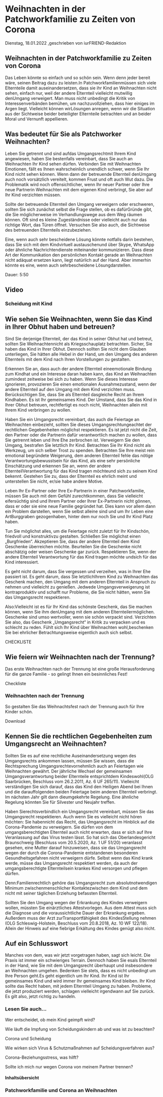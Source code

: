 # Weihnachten in der Patchworkfamilie zu Zeiten von Corona

Dienstag, 18.01.2022 ,geschrieben von iurFRIEND-Redaktion

## Weihnachten in der Patchworkfamilie zu Zeiten von Corona

Das Leben könnte so einfach und so schön sein. Wenn denn jeder bereit wäre, seinen Beitrag dazu zu leisten.In Patchworkfamilienmüssen sich viele Elternteile damit auseinandersetzen, dass sie ihr Kind an Weihnachten nicht sehen, einfach nur, weil der andere Elternteil vielleicht mutwillig denUmgang verweigert. Man muss nicht unbedingt die Kritik von Interessenverbänden bemühen, um nachzuvollziehen, dass hier einiges im Argen liegt. Vielleicht können wirLösungen anregen, wenn wir die Situation aus der Sichtweise beider beteiligter Elternteile betrachten und an beider Moral und Vernunft appellieren.

## Was bedeutet für Sie als Patchworker Weihnachten?

Leben Sie getrennt und sind aufdas Umgangsrechtmit Ihrem Kind angewiesen, haben Sie bestenfalls vereinbart, dass Sie auch an Weihnachten Ihr Kind sehen dürfen. Verbinden Sie mit Weihnachten Emotionen, fällt es Ihnen wahrscheinlich unendlich schwer, wenn Sie Ihr Kind nicht sehen können. Wenn dann der betreuende Elternteil denUmgang auch noch vorsätzlich vereitelt, kommen Frust und oft auch Wut dazu. Die Problematik wird noch offensichtlicher, wenn Ihr neuer Partner oder Ihre neue Partnerin Weihnachten mit dem eigenen Kind verbringt, Sie aber auf Ihr Kind verzichten müssen.

Sollte der betreuende Elternteil den Umgang verweigern oder erschweren, sollten Sie sich zunächst selbst die Frage stellen, ob es dafürGründe gibt, die Sie möglicherweise im Verhandlungswege aus dem Weg räumen können. Oft sind es kleine Zugeständnisse oder vielleicht auch nur das richtige Wort, das Türen öffnet. Versuchen Sie also auch, die Sichtweise des betreuenden Elternteils einzubeziehen.

Eine, wenn auch sehr bescheidene Lösung könnte notfalls darin bestehen, dass Sie sich mit dem Kindvirtuell austauschenund über Skype, WhatsApp oder ähnliche Nachrichtendienste miteinander kommunizieren. Dass diese Art der Kommunikation den persönlichen Kontakt gerade an Weihnachten nicht adäquat ersetzen kann, liegt natürlich auf der Hand. Aber immerhin könnte es eine, wenn auch sehrbescheidene Lösungdarstellen.

Dauer: 5:50

## Video

### Scheidung mit Kind

## Wie sehen Sie Weihnachten, wenn Sie das Kind in Ihrer Obhut haben und betreuen?

Sind Sie derjenige Elternteil, der das Kind in seiner Obhut hat und betreut, sollten Sie Weihnachtennicht als Kriegsschauplatz betrachten. Sicher, Sie haben das Kind in Ihrer Obhut. Dennoch sollten Sie nicht dem Glauben unterliegen, Sie hätten alle Hebel in der Hand, um den Umgang des anderen Elternteils mit dem Kind nach Ihren Vorstellungen zu gestalten.

Erkennen Sie an, dass auch der andere Elternteil eineemotionale Bindung zum Kindhat und ein Interesse daran haben kann, das Kind an Weihnachten zumindest zeitweise bei sich zu haben. Wenn Sie dieses Interesse ignorieren, provozieren Sie einen emotionalen Ausnahmezustand, wenn der andere Elternteil auf den Umgang mit dem Kind verzichten muss. Berücksichtigen Sie, dass Sie als Elternteil dasgleiche Recht an Ihrem Kindhaben. Es ist Ihr gemeinsames Kind. Der Umstand, dass Sie das Kind in Ihrer Obhut betreuen, rechtfertigt es noch nicht, Weihnachten allein mit Ihrem Kind verbringen zu wollen.

Haben Sie ein Umgangsrecht vereinbart, das auch die Feiertage an Weihnachten einbezieht, sollten Sie dieses Umgangsrechtungeachtet der rechtlichen Gegebenheiten möglichst respektieren. Es ist jetzt nicht die Zeit, den Partner oder die Partnerin dafür verantwortlich machen zu wollen, dass Sie getrennt leben und Ihre Ehe zerbrochen ist. Verweigern Sie den Umgang, bestrafen Sie letztlich Ihr Kind. Betrachten Sie Ihr Kind nicht als Werkzeug, um sich selber Trost zu spenden. Betrachten Sie Ihre meist rein emotional begründete Weigerung, dem anderen Elternteil fehle das nötige Verantwortungsbewusstsein für das Kind, als eine sehr persönliche Einschätzung und erkennen Sie an, wenn der andere ElternteilVerantwortung für das Kind tragen möchteund sich zu seinem Kind bekennt. Gestehen Sie zu, dass der Elternteil es ehrlich meint und unterstellen Sie nicht, er/sie habe andere Motive.

Leben Ihr Ex-Partner oder Ihre Ex-Partnerin in einer Patchworkfamilie, müssen Sie auch mit dem Gefühl zurechtkommen, dass Sie vielleicht eifersüchtig sind und Ihrem Partner oder Ihrer Ex-Partnerin nicht gönnen, dass er oder sie eine neue Familie gegründet hat. Dies kann vor allem dann ein Problem darstellen, wenn Sie selbst alleine sind und um Ihr Leben eine ArtBurggraben gezogenhaben, hinter dem nur noch Sie und Ihr Kind Platz haben.

Tun Sie möglichst alles, um die Feiertage nicht zuletzt für Ihr Kindschön, friedvoll und konstruktivzu gestalten. Schließen Sie möglichst einen „Burgfrieden“. Akzeptieren Sie, dass der andere Elternteil dem Kind Geschenke überreichen möchte. Beurteilen Sie die Geschenke nicht abschätzig oder weisen Geschenke gar zurück. Respektieren Sie, wenn der andere Elternteil Verantwortung für das Kind tragen möchte undsich für das Kind interessiert.

Es geht nicht darum, dass Sie vergessen und verzeihen, was in Ihrer Ehe passiert ist. Es geht darum, dass Sie letztlichIhrem Kind zu Weihnachten das Geschenk machen, den Umgang mit dem anderen Elternteil in Anspruch zu nehmen und vielleicht zu genießen. Jedwede Umgangsverweigerung ist kontraproduktiv und schafft nur Probleme, die Sie nicht hätten, wenn Sie das Umgangsrecht respektieren.

Also:Vielleicht ist es für Ihr Kind das schönste Geschenk, das Sie machen können, wenn Sie ihm denUmgang mit dem anderen Elternteilermöglichen. Geschenke sind umso wertvoller, wenn sie schön verpackt sind. Verzichten Sie also, das Geschenk „Umgangsrecht“ in Kritik zu verpacken und es schlecht zu reden. Fühlt sich Ihr Kind über Weihnachten wohl,beschenken Sie bei ehrlicher Betrachtungsweise eigentlich auch sich selbst.

CHECKLISTE

## Wie feiern wir Weihnachten nach der Trennung?

Das erste Weihnachten nach der Trennung ist eine große Herausforderung für die ganze Familie - so gelingt Ihnen ein besinnliches Fest!

Checkliste

### Weihnachten nach der Trennung

So gestalten Sie das Weihnachtsfest nach der Trennung auch für Ihre Kinder schön.

Download

## Kennen Sie die rechtlichen Gegebenheiten zum Umgangsrecht an Weihnachten?

Sollten Sie es auf eine rechtliche Auseinandersetzung wegen des Umgangsrechts ankommen lassen, müssen Sie wissen, dass die Rechtsprechung Umgangsrechtevornehmlich auch an Feiertagen wie Weihnachten gewährt. Der jährliche Wechsel der gemeinsamen Umgangsverantwortung beider Elternteile entsprichtdem Kindeswohl(OLG Saarbrücken, Beschluss vom 26.2.2011, Az. 6 UF 265/11). Vielleicht verständigen Sie sich darauf, dass das Kind den Heiligen Abend bei Ihnen und die darauffolgenden beiden Feiertage beim anderen Elternteil verbringt. Im nächsten Jahr gilt dann dieumgekehrte Regelung. Eine ähnliche Regelung könnten Sie für Silvester und Neujahr treffen.

Haben Sierechtsverbindlich ein Umgangsrecht vereinbart, müssen Sie das Umgangsrecht respektieren. Auch wenn Sie es vielleicht nicht hören möchten: Sie habennicht das Recht, das Umgangsrecht im Hinblick auf die Corona-Pandemie zu verweigern. Sie dürfen von dem umgangsberechtigten Elternteil auch nicht erwarten, dass er sich auf Ihre Veranlassung auf das Virus testen lässt. So hat sich das Oberlandesgericht Braunschweig (Beschluss vom 20.5.2020, Az. 1 UF 51/20) veranlasst gesehen, eine Mutter darauf hinzuweisen, dass sie das Umgangsrecht wegen der durch die Corona-Pandemie entstandenen besonderen Gesundheitsgefahren nicht verweigern dürfe. Selbst wenn das Kind krank werde, müsse das Umgangsrecht respektiert werden, da auch der umgangsberechtigte Elternteilsein krankes Kind versorgen und pflegen dürfen.

Denn:Familienrechtlich gehöre das Umgangsrecht zum absolutnotwendigen Minimum zwischenmenschlicher Kontaktezwischen dem Kind und dem nicht mit seiner täglichen Erziehung befassten Elternteil.

Sollten Sie den Umgang wegen der Erkrankung des Kindes verweigern wollen, müssten Sie einärztliches Attestvorlegen. Aus dem Attest muss sich die Diagnose und die voraussichtliche Dauer der Erkrankung ergeben. Außerdem muss der Arzt zurTransportfähigkeit des KindesStellung nehmen (OLG Schleswig-Holstein, Beschluss vom 20.8.2018, Az. 10 WF 122/18). Allein der Hinweis auf eine fiebrige Erkältung des Kindes genügt also nicht.

## Auf ein Schlusswort

Manches von dem, was wir jetzt vorgetragen haben, sagt sich leicht. Die Praxis ist immer ein schwieriges Terrain. Dennoch haben Sie esals Elternteil in der Hand, wie Sie mit dem Umgangsrecht überhaupt und insbesondere an Weihnachten umgehen. Bedenken Sie stets, dass es nicht unbedingt um Ihre Person geht.Es geht eigentlich um Ihr Kind. Ihr Kind ist Ihr gemeinsames Kind und wird immer Ihr gemeinsames Kind bleiben. Ihr Kind sollte das Recht haben, mit jedem Elternteil Umgang zu haben. Probleme, die jetzt produziert werden, schlagen vielleicht irgendwann auf Sie zurück. Es gilt also, jetzt richtig zu handeln.

### Lesen Sie auch...

Wer entscheidet, ob mein Kind geimpft wird?

Wie läuft die Impfung von Scheidungskindern ab und was ist zu beachten?

Corona und Scheidung

Wie wirken sich Virus & Schutzmaßnahmen auf Scheidungsverfahren aus?

Corona-Beziehungsstress, was hilft?

Sollte ich mich nur wegen Corona von meinem Partner trennen?

#### Inhaltsübersicht

### Patchworkfamilie und Corona an Weihnachten